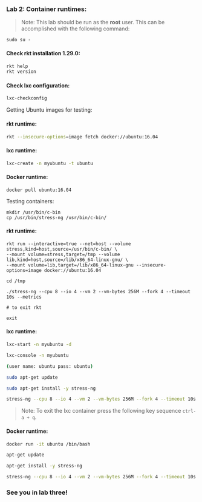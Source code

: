### Lab 2: Container runtimes:

> Note: This lab should be run as the **root** user. This can be accomplished with the following command:
```
sudo su - 
```

#### Check rkt installation 1.29.0:
```bash
rkt help
rkt version
```

#### Check lxc configuration:
```bash
lxc-checkconfig
```

Getting Ubuntu images for testing:

#### rkt runtime:

```bash
rkt --insecure-options=image fetch docker://ubuntu:16.04
```

#### lxc runtime:

```bash
lxc-create -n myubuntu -t ubuntu
```

#### Docker runtime:

```shell
docker pull ubuntu:16.04
```

Testing containers:

```shell
mkdir /usr/bin/c-bin
cp /usr/bin/stress-ng /usr/bin/c-bin/
```

#### rkt runtime:

```shell
rkt run --interactive=true --net=host --volume stress,kind=host,source=/usr/bin/c-bin/ \
--mount volume=stress,target=/tmp --volume lib,kind=host,source=/lib/x86_64-linux-gnu/ \
--mount volume=lib,target=/lib/x86_64-linux-gnu --insecure-options=image docker://ubuntu:16.04

cd /tmp

./stress-ng --cpu 8 --io 4 --vm 2 --vm-bytes 256M --fork 4 --timeout 10s --metrics

# to exit rkt

exit
```


#### lxc runtime:

```bash
lxc-start -n myubuntu -d

lxc-console -n myubuntu

(user name: ubuntu pass: ubuntu)

sudo apt-get update

sudo apt-get install -y stress-ng

stress-ng --cpu 8 --io 4 --vm 2 --vm-bytes 256M --fork 4 --timeout 10s --metrics

```

> Note: To exit the lxc container press the following key sequence `ctrl-a + q`.

#### Docker runtime:

```bash
docker run -it ubuntu /bin/bash

apt-get update

apt-get install -y stress-ng

stress-ng --cpu 8 --io 4 --vm 2 --vm-bytes 256M --fork 4 --timeout 10s --metrics
```

### See you in lab three!
